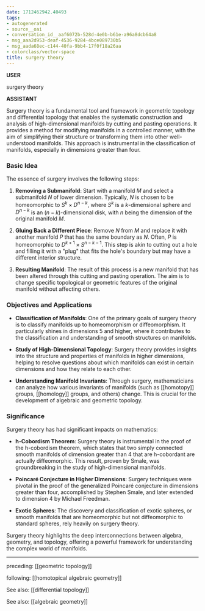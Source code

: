 ```yaml
---
date: 1712462942.40493
tags:
- autogenerated
- source__oai
- conversation_id__aaf6072b-528d-4e0b-b61e-a96a8dcb64a8
- msg_aaa2d953-deaf-4536-9284-4bce089730b5
- msg_aada68ec-c144-40fa-9bb4-17f0f18a26aa
- colorclass/vector-space
title: surgery theory
---
```


**USER**

surgery theory


**ASSISTANT**

Surgery theory is a fundamental tool and framework in geometric topology and differential topology that enables the systematic construction and analysis of high-dimensional manifolds by cutting and pasting operations. It provides a method for modifying manifolds in a controlled manner, with the aim of simplifying their structure or transforming them into other well-understood manifolds. This approach is instrumental in the classification of manifolds, especially in dimensions greater than four.

### Basic Idea

The essence of surgery involves the following steps:

1. **Removing a Submanifold**: Start with a manifold $M$ and select a submanifold $N$ of lower dimension. Typically, $N$ is chosen to be homeomorphic to $S^k \times D^{n-k}$, where $S^k$ is a $k$-dimensional sphere and $D^{n-k}$ is an $(n-k)$-dimensional disk, with $n$ being the dimension of the original manifold $M$.

2. **Gluing Back a Different Piece**: Remove $N$ from $M$ and replace it with another manifold $P$ that has the same boundary as $N$. Often, $P$ is homeomorphic to $D^{k+1} \times S^{n-k-1}$. This step is akin to cutting out a hole and filling it with a "plug" that fits the hole's boundary but may have a different interior structure.

3. **Resulting Manifold**: The result of this process is a new manifold that has been altered through this cutting and pasting operation. The aim is to change specific topological or geometric features of the original manifold without affecting others.

### Objectives and Applications

- **Classification of Manifolds**: One of the primary goals of surgery theory is to classify manifolds up to homeomorphism or diffeomorphism. It particularly shines in dimensions 5 and higher, where it contributes to the classification and understanding of smooth structures on manifolds.

- **Study of High-Dimensional Topology**: Surgery theory provides insights into the structure and properties of manifolds in higher dimensions, helping to resolve questions about which manifolds can exist in certain dimensions and how they relate to each other.

- **Understanding Manifold Invariants**: Through surgery, mathematicians can analyze how various invariants of manifolds (such as [[homotopy]] groups, [[homology]] groups, and others) change. This is crucial for the development of algebraic and geometric topology.

### Significance

Surgery theory has had significant impacts on mathematics:

- **h-Cobordism Theorem**: Surgery theory is instrumental in the proof of the h-cobordism theorem, which states that two simply connected smooth manifolds of dimension greater than 4 that are h-cobordant are actually diffeomorphic. This result, proven by Smale, was groundbreaking in the study of high-dimensional manifolds.

- **Poincaré Conjecture in Higher Dimensions**: Surgery techniques were pivotal in the proof of the generalized Poincaré conjecture in dimensions greater than four, accomplished by Stephen Smale, and later extended to dimension 4 by Michael Freedman.

- **Exotic Spheres**: The discovery and classification of exotic spheres, or smooth manifolds that are homeomorphic but not diffeomorphic to standard spheres, rely heavily on surgery theory.

Surgery theory highlights the deep interconnections between algebra, geometry, and topology, offering a powerful framework for understanding the complex world of manifolds.


---

preceding: [[geometric topology]]  


following: [[homotopical algebraic geometry]]

See also: [[differential topology]]


See also: [[algebraic geometry]]
